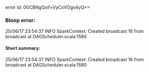 error id: 0GCBNgQxif+VyCxVOgo4yQ==
### Bloop error:

25/06/17 23:54:37 INFO SparkContext: Created broadcast 16 from broadcast at DAGScheduler.scala:1580
#### Short summary: 

25/06/17 23:54:37 INFO SparkContext: Created broadcast 16 from broadcast at DAGScheduler.scala:1580